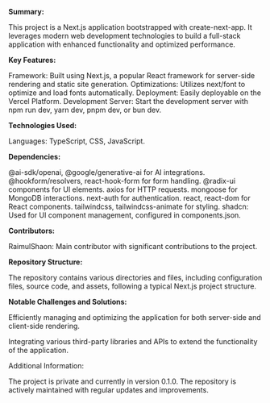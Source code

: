 **Summary:**

This project is a Next.js application bootstrapped with create-next-app. It leverages modern web development technologies to build a full-stack application with enhanced functionality and optimized performance.

**Key Features:**

Framework: Built using Next.js, a popular React framework for server-side rendering and static site generation.
Optimizations: Utilizes next/font to optimize and load fonts automatically.
Deployment: Easily deployable on the Vercel Platform.
Development Server: Start the development server with npm run dev, yarn dev, pnpm dev, or bun dev.

**Technologies Used:**

Languages: TypeScript, CSS, JavaScript.

**Dependencies:**

@ai-sdk/openai, @google/generative-ai for AI integrations.
@hookform/resolvers, react-hook-form for form handling.
@radix-ui components for UI elements.
axios for HTTP requests.
mongoose for MongoDB interactions.
next-auth for authentication.
react, react-dom for React components.
tailwindcss, tailwindcss-animate for styling.
shadcn: Used for UI component management, configured in components.json.

**Contributors:**

RaimulShaon: Main contributor with significant contributions to the project.

**Repository Structure:**

The repository contains various directories and files, including configuration files, source code, and assets, following a typical Next.js project structure.

**Notable Challenges and Solutions:**

Efficiently managing and optimizing the application for both server-side and client-side rendering.

Integrating various third-party libraries and APIs to extend the functionality of the application.

Additional Information:

The project is private and currently in version 0.1.0.
The repository is actively maintained with regular updates and improvements.
